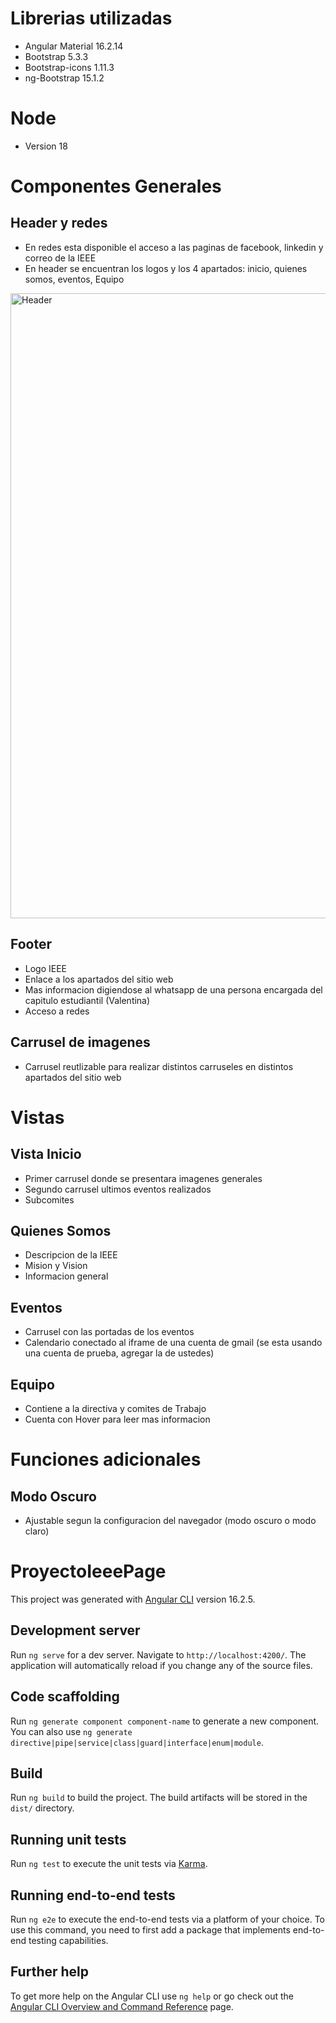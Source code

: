 # Librerias utilizadas
- Angular Material 16.2.14
- Bootstrap 5.3.3
- Bootstrap-icons 1.11.3
- ng-Bootstrap 15.1.2

# Node
- Version 18
# Componentes Generales
## Header y redes
- En redes esta disponible el acceso a las paginas de facebook, linkedin y correo de la IEEE
- En header se encuentran los logos y los 4 apartados: inicio, quienes somos, eventos, Equipo
<img src="https://drive.google.com/uc?id=1wS6w3EQlhX-xV1ZaXNMAs5Kb1br08gEc" alt="Header" width="1000px">

## Footer
- Logo IEEE
- Enlace a los apartados del sitio web
- Mas informacion digiendose al whatsapp de una persona encargada del capitulo estudiantil (Valentina)
- Acceso a redes

## Carrusel de imagenes
- Carrusel reutlizable para realizar distintos carruseles en distintos apartados del sitio web

# Vistas
## Vista Inicio
- Primer carrusel donde se presentara imagenes generales
- Segundo carrusel ultimos eventos realizados
- Subcomites

## Quienes Somos
- Descripcion de la IEEE
- Mision y Vision
- Informacion general

## Eventos
- Carrusel con las portadas de los eventos
- Calendario conectado al iframe de una cuenta de gmail (se esta usando una cuenta de prueba, agregar la de ustedes)

## Equipo
- Contiene a la directiva y comites de Trabajo
- Cuenta con Hover para leer mas informacion

# Funciones adicionales
## Modo Oscuro
- Ajustable segun la configuracion del navegador (modo oscuro o modo claro)

# ProyectoIeeePage

This project was generated with [Angular CLI](https://github.com/angular/angular-cli) version 16.2.5.

## Development server

Run `ng serve` for a dev server. Navigate to `http://localhost:4200/`. The application will automatically reload if you change any of the source files.

## Code scaffolding

Run `ng generate component component-name` to generate a new component. You can also use `ng generate directive|pipe|service|class|guard|interface|enum|module`.

## Build

Run `ng build` to build the project. The build artifacts will be stored in the `dist/` directory.

## Running unit tests

Run `ng test` to execute the unit tests via [Karma](https://karma-runner.github.io).

## Running end-to-end tests

Run `ng e2e` to execute the end-to-end tests via a platform of your choice. To use this command, you need to first add a package that implements end-to-end testing capabilities.

## Further help

To get more help on the Angular CLI use `ng help` or go check out the [Angular CLI Overview and Command Reference](https://angular.io/cli) page.
